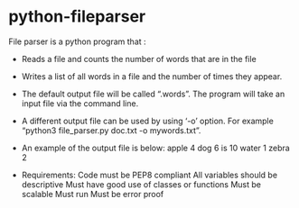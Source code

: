 # python-fileparser

File parser is a python program that :

* Reads a file and counts the number of words that are in the file 

* Writes a list of all words in a file and the number of times they appear. 

* The default output file will be called “.words”. The program will take an input file via the command line. 

* A different output file can be used by using ‘-o’ option. For example “python3 file_parser.py doc.txt -o mywords.txt”.

- An example of the output file is below:
apple 4
dog 6
is 10
water 1
zebra 2 	

- Requirements:
Code must be PEP8 compliant
All variables should be descriptive
Must have good use of classes or functions
Must be scalable
Must run
Must be error proof
